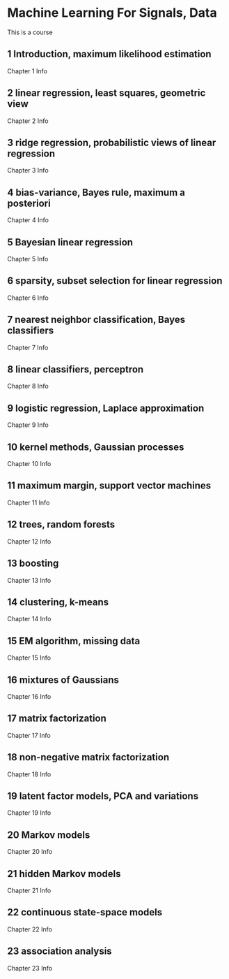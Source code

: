 # Machine Learning For Signals, Data
This is a course
## 1 Introduction, maximum likelihood estimation
Chapter 1 Info
## 2 linear regression, least squares, geometric view
Chapter 2 Info
## 3 ridge regression, probabilistic views of linear regression
Chapter 3 Info
## 4 bias-variance, Bayes rule, maximum a posteriori
Chapter 4 Info
## 5 Bayesian linear regression
Chapter 5 Info
## 6 sparsity, subset selection for linear regression
Chapter 6 Info
## 7 nearest neighbor classification, Bayes classifiers
Chapter 7 Info
## 8 linear classifiers, perceptron
Chapter 8 Info
## 9 logistic regression, Laplace approximation
Chapter 9 Info
## 10 kernel methods, Gaussian processes
Chapter 10 Info
## 11 maximum margin, support vector machines
Chapter 11 Info
## 12 trees, random forests
Chapter 12 Info
## 13 boosting
Chapter 13 Info
## 14 clustering, k-means	
Chapter 14 Info
## 15 EM algorithm, missing data	
Chapter 15 Info
## 16 mixtures of Gaussians	
Chapter 16 Info
## 17 matrix factorization	
Chapter 17 Info
## 18 non-negative matrix factorization	
Chapter 18 Info
## 19 latent factor models, PCA and variations	
Chapter 19 Info
## 20 Markov models	
Chapter 20 Info
## 21 hidden Markov models	
Chapter 21 Info
## 22 continuous state-space models	
Chapter 22 Info
## 23 association analysis
Chapter 23 Info